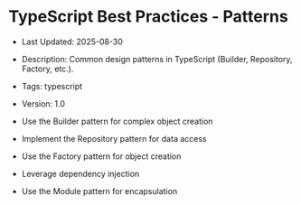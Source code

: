 # TypeScript Best Practices - Patterns
- Last Updated: 2025-08-30
- Description: Common design patterns in TypeScript (Builder, Repository, Factory, etc.).
- Tags: typescript
- Version: 1.0


- Use the Builder pattern for complex object creation
- Implement the Repository pattern for data access
- Use the Factory pattern for object creation
- Leverage dependency injection
- Use the Module pattern for encapsulation
